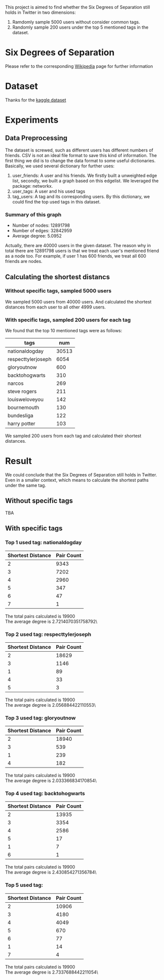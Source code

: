This project is aimed to find whether the Six Degrees of Separation still holds in Twitter in two dimensions:
1. Ramdomly sample 5000 users without consider common tags.
2. Randomly sample 200 users under the top 5 mentioned tags in the dataset.

# Six Degrees of Separation
Please refer to the corresponding [Wikipedia](https://en.wikipedia.org/wiki/Six_degrees_of_separation) page for further information

# Dataset
Thanks for the [kaggle dataset](https://www.kaggle.com/hwassner/TwitterFriends)

# Experiments
## Data Preprocessing
The dataset is screwed, such as different users has different numbers of friends. CSV is not an ideal file format to save this kind of information. The first thing we did is to change the data format to some useful dictionaries. Basically, we used several dictionary for further uses:
1. user_friends: A user and his friends. We firstly built a unweighted edge list, secondly, we built a graph based on this edgelist. We leveraged the package: networkx.
2. user_tags: A user and his used tags
3. tag_users: A tag and its corresponding users. By this dictionary, we could find the top used tags in this dataset.
### Summary of this graph
- Number of nodes: 12891798
- Number of edges: 32842959
- Average degree:   5.0952

Actually, there are 40000 users in the given dataset. The reason why in total there are 12891798 users is that we treat each user's mentioned friend as a node too. For example, if user 1 has 600 friends, we treat all 600 friends are nodes.

## Calculating the shortest distancs
### Without specific tags, sampled 5000 users
We sampled 5000 users from 40000 users. And calculated the shortest distances from each user to all other 4999 users.

### With specific tags, sampled 200 users for each tag
We found that the top 10 mentioned tags were as follows:

| tags   | num  |
|---|---|
|nationaldogday  |  30513 |  
|respecttylerjoseph	|6054|
|	gloryoutnow|	600|
|	backtohogwarts	|310|
|	narcos	|269|
|steve rogers|	211|
|louisweloveyou	|142|
|bournemouth|	130|
|bundesliga	|122|
|harry potter|	103|

We sampled 200 users from each tag and calculated their shortest distances.

# Result
We could conclude that the Six Degrees of Separation still holds in Twitter. Even in a smaller context, which means to calculate the shortest paths under the same tag.

## Without specific tags
TBA


## With specific tags
### Top 1 used tag: nationaldogday
|Shortest Distance| Pair Count|
|--|--|
|2|9343|
|3|7202|
|4|2960|
|5|347|
|6|47|
|7|1|

The total pairs calculated is 19900\
The average degree is 2.7214070351758792\

### Top 2 used tag: respecttylerjoseph
|Shortest Distance|Pair Count|
|--|--|
|2|18629|
|3|1146|
|1|89|
|4|33|
|5|3|

The total pairs calculated is 19900\
The average degree is 2.056884422110553\

### Top 3 used tag: gloryoutnow
|Shortest Distance|Pair Count|
|--|--|
|2|18940|
|3|539|
|1|239|
|4|182|

The total pairs calculated is 19900\
The average degree is 2.033366834170854\


### Top 4 used tag: backtohogwarts
|Shortest Distance|Pair Count|
|--|--|
|2|13935|
|3|3354|
|4|2586|
|5|17|
|1|7|
|6|1|

The total pairs calculated is 19900\
The average degree is 2.430854271356784\

### Top 5 used tag: 
|Shortest Distance|Pair Count|
|--|--|
|2|10906|
|3|4180|
|4|4049|
|5|670|
|6|77|
|1|14|
|7|4|

The total pairs calculated is 19900\
The average degree is 2.7337688442211054\
